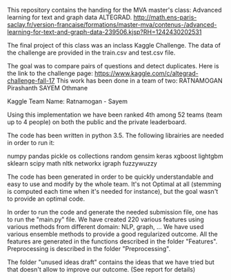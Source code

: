 

This repository contains the handing for the MVA master's class:
Advanced learning for text and graph data ALTEGRAD.
http://math.ens-paris-saclay.fr/version-francaise/formations/master-mva/contenus-/advanced-learning-for-text-and-graph-data-239506.kjsp?RH=1242430202531

The final project of this class was an inclass Kaggle Challenge.
The data of the challenge are provided in the train.csv and test.csv file.

The goal was to compare pairs of questions and detect duplicates.
Here is the link to the challenge page:
https://www.kaggle.com/c/altegrad-challenge-fall-17
This work has been done in a team of two: 
RATNAMOGAN Pirashanth 
SAYEM Othmane

Kaggle Team Name: Ratnamogan - Sayem

Using this implementation we have been ranked 4th among 52 teams (team up to 4 people) on both the public and the private leaderboard.


The code has been written in python 3.5.
The following librairies are needed in order to run it:


numpy
pandas
pickle
os
collections
random 
gensim
keras
xgboost
lightgbm
sklearn
scipy
math
nltk
networkx
igraph
fuzzywuzzy

The code has been generated in order to be quickly understandable and easy to use and modify by the whole team.
It's not Optimal at all (stemming is computed each time when it's needed for instance), but the goal wasn't to provide an optimal
code. 

In order to run the code and generate the needed submission file, one has to run the "main.py" file.
We have created 220 various features using various methods from different domain: NLP, graph, ...
We have used various ensemble methods to provide a good regularized outcome.
All the features are generated in the functions described in the folder "Features".
Preprocessing is described in the folder "Preprocessing".

The folder "unused ideas draft" contains the ideas that we have tried but that doesn't allow to improve our
outcome. (See report for details)



